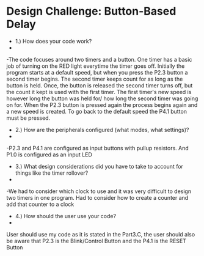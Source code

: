 # Design Challenge: Button-Based Delay

- 1.) How does your code work?
- 
-The code focuses around two timers and a button. One timer has a basic job of turning on the RED light everytime the timer goes off. Initially the program starts at a default speed, but when you press the P2.3 button a second timer begins. The second timer keeps count for as long as the button is held. Once, the button is released the second timer turns off, but the count it kept is used with the first timer. The first timer's new speed is however long the button was held for/ how long the second timer was going on for. When the P2.3 button is pressed again the process begins again and a new speed is created. To go back to the default speed the P4.1 button must be pressed.

- 2.) How are the peripherals configured (what modes, what settings)?
- 
-P2.3 and P4.1 are configured as input buttons with pullup resistors. And P1.0 is configured as an input LED

- 3.) What design considerations did you have to take to account for things like the timer rollover?
- 
-We had to consider which clock to use and it was very difficult to design two timers in one program. Had to consider how to create a counter and add that counter to a clock 

- 4.) How should the user use your code?
- 
User should use my code as it is stated in the Part3.C, the user should also be aware that P2.3 is the Blink/Control Button and the P4.1 is the RESET Button
